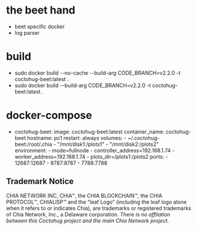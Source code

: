 # the beet hand
- beet specific docker
- log parser

# build
- sudo docker build --no-cache --build-arg CODE_BRANCH=v2.2.0 -t coctohug-beet:latest .
- sudo docker build --build-arg CODE_BRANCH=v2.2.0 -t coctohug-beet:latest .

# docker-compose
- coctohug-beet: 
        image: coctohug-beet:latest 
        container_name: coctohug-beet
        hostname: pc1 
        restart: always 
        volumes: 
            - ~/.coctohug-beet:/root/.chia 
            - "/mnt/disk1:/plots1" 
            - "/mnt/disk2:/plots2" 
        environment: 
            - mode=fullnode 
            - controller_address=192.168.1.74 
            - worker_address=192.168.1.74
            - plots_dir=/plots1:/plots2 
        ports: 
            - 12687:12687 
            - 8787:8787 
            - 7788:7788

## Trademark Notice
CHIA NETWORK INC, CHIA™, the CHIA BLOCKCHAIN™, the CHIA PROTOCOL™, CHIALISP™ and the “leaf Logo” (including the leaf logo alone when it refers to or indicates Chia), are trademarks or registered trademarks of Chia Network, Inc., a Delaware corporation. *There is no affliation between this Coctohug project and the main Chia Network project.*
 
 
 
 
